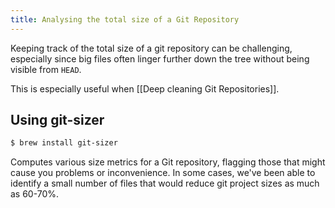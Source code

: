 ```yaml
---
title: Analysing the total size of a Git Repository
---
```

Keeping track of the total size of a git repository can be challenging, especially since big files often linger further down the tree without being visible from `HEAD`. 

This is especially useful when  [[Deep cleaning Git Repositories]].
## Using git-sizer

```sh
$ brew install git-sizer
```

Computes various size metrics for a Git repository, flagging those that might cause you problems or inconvenience. In some cases, we've been able to identify a small number of files that would reduce git project sizes as much as 60-70%.
